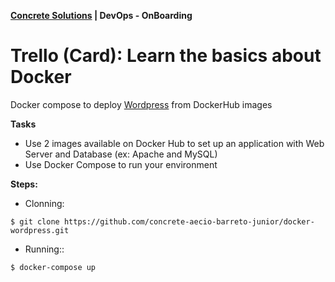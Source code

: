 
__[Concrete Solutions](http://www.concretesolutions.com.br) | DevOps - OnBoarding__

# **Trello (Card):** Learn the basics about Docker

Docker compose to deploy [Wordpress](https://wordpress.org/download/) from DockerHub images

**Tasks**
- Use 2 images available on Docker Hub to set up an application with Web Server and Database (ex: Apache and MySQL) 
- Use Docker Compose to run your environment

**Steps:**

- Clonning:
```
$ git clone https://github.com/concrete-aecio-barreto-junior/docker-wordpress.git
```

- Running::
```
$ docker-compose up
```
